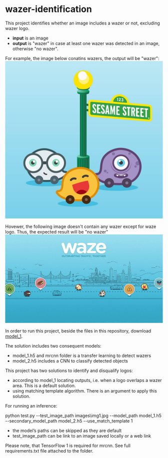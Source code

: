 # wazer-identification

This project identifies whether an image includes a wazer or not, excluding wazer logo.

- **input** is an image
- **output** is "wazer" in case at least one wazer was detected in an image, otherwise "no wazer".

For example, the image below conatins wazers, the output will be "wazer":
![image](/images/img1.jpg)

Hovewer, the following image doesn't contain any wazer except for waze logo. Thus, the expected result will be "no wazer"
![img5](/images/img5.jpg)

In order to run this project, beside the files in this repository, download [model_1](https://drive.google.com/drive/folders/1grwC-OLDYLe3nwEdrdYi75Q5ZnSG85aM?usp=sharingo).

The solution includes two consequent models:
- model_1.h5 and mrcnn folder is a transfer learning to detect wazers
- model_2.h5 includes a CNN to classify detected objects

This project has two solutions to identify and disqualify logos:
- according to model_1 locating outputs, i.e. when a logo overlaps a wazer area. This is a default solution.
- using matching template algorithm. There is an argument to apply this solution.

For running an inference:

python test.py --test_image_path images\img1.jpg --model_path model_1.h5 --secondary_model_path model_2.h5 --use_match_template 1

* the model’s paths can be skipped as they are default
* test_image_path can be link to an image saved locally or a web link 

Please note, that TensorFlow 1 is required for mrcnn. See full requirements.txt file attached to the folder.
